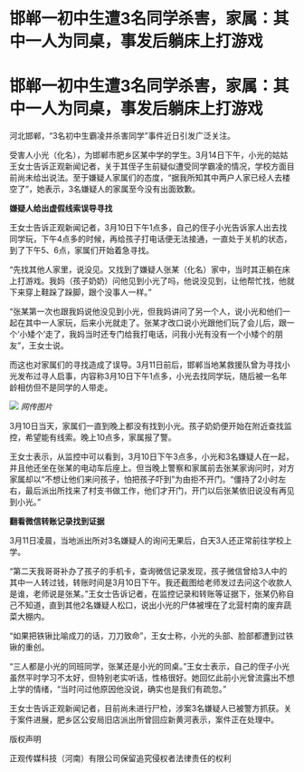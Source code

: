 # 邯郸一初中生遭3名同学杀害，家属：其中一人为同桌，事发后躺床上打游戏

# 邯郸一初中生遭3名同学杀害，家属：其中一人为同桌，事发后躺床上打游戏

河北邯郸，“3名初中生霸凌并杀害同学”事件近日引发广泛关注。

受害人小光（化名），为邯郸市肥乡区某中学的学生。3月14日下午，小光的姑姑王女士告诉正观新闻记者，关于其侄子生前疑似遭受同学霸凌的情况，学校方面目前尚未给出说法。至于嫌疑人家属们的态度，“据我所知其中两户人家已经人去楼空了”，她表示，3名嫌疑人的家属至今没有出面致歉。

**嫌疑人给出虚假线索误导寻找**

王女士告诉正观新闻记者，3月10日下午1点多，自己的侄子小光告诉家人出去找同学玩，下午4点多的时候，再给孩子打电话便无法接通，一直处于关机的状态，到了下午5、6点，家属们开始着急寻找。

“先找其他人家里，说没见。又找到了嫌疑人张某（化名）家中，当时其正躺在床上打游戏。我妈（孩子奶奶）问他见到小光了吗，他说没见到，让他帮忙找，他就下来穿上鞋跺了跺脚，跟个没事人一样。”

“张某第一次也跟我妈说他没见到小光，但我妈讲问了另一个人，说小光和他们一起在其中一人家玩，后来小光就走了。张某才改口说小光跟他们玩了会儿后，跟一个‘小矮个’走了，我妈当时还专门给我打电话，问我小光有没有一个小矮个的朋友”，王女士说。

而这也对家属们的寻找造成了误导。3月11日前后，邯郸当地某救援队曾为寻找小光发布过寻人启事，内容称3月10日下午1点多，小光去找同学玩，随后被一名年龄相仿但不是同学的人带走。

![](https://inews.gtimg.com/om_bt/OPoat_tiNHeOq1zyUv6FbXa1fqnos99pghH80PBL5LWWIAA/1000)
_网传图片_

3月10日当天，家属们一直到晚上都没有找到小光。孩子奶奶便开始在附近查找监控，希望能有线索。晚上10点多，家属报了警。

王女士表示，从监控中可以看到，3月10日下午3点多，小光和3名嫌疑人在一起，并且他还坐在张某的电动车后座上。但当晚上警察和家属前去张某家询问时，对方家属却以“不想让他们来问孩子，怕把孩子吓到”为由拒不开门。“僵持了2小时左右，最后派出所找来了村支书做工作，他们才开门，开门以后张某依旧说没有再见到小光。”

**翻看微信转账记录找到证据**

3月11日凌晨，当地派出所对3名嫌疑人的询问无果后，白天3人还正常前往学校上学。

“第二天我哥哥补办了孩子的手机卡，查询微信记录发现，孩子微信曾给3人中的其中一人转过钱，转账时间是3月10日下午。我还截图给老师发过去问这个收款人是谁，老师说是张某。”王女士告诉记者，在监控记录和转账等证据下，张某仍称自己不知道，直到其他2名嫌疑人松口，说出小光的尸体被埋在了北营村南的废弃蔬菜大棚内。

“如果把铁锹比喻成刀的话，刀刀致命”，王女士称，小光的头部、脸部都遭到过铁锹的重创。

“三人都是小光的同班同学，张某还是小光的同桌。”王女士表示，自己的侄子小光虽然平时学习不太好，但特别老实听话，性格很好。她回忆此前小光曾流露出不想上学的情绪，“当时问过他原因他没说，确实也是我们有疏忽。”

王女士告诉正观新闻记者，目前尚未进行尸检，涉案3名嫌疑人已被警方抓获。关于案件进展，肥乡区公安局旧店派出所曾回应新黄河表示，案件正在处理中。

版权声明

正观传媒科技（河南）有限公司保留追究侵权者法律责任的权利

